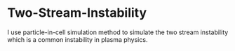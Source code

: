 # Two-Stream-Instability
I use particle-in-cell simulation method to simulate the two stream instability which is a common instability in plasma physics.
